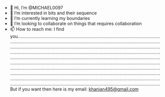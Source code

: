 - 👋 Hi, I’m @MICHAEL0097
- 👀 I’m interested in bits and their sequence
- 🌱 I’m currently learning my boundaries
- 💞️ I’m looking to collaborate on things that requires collaboration
- 📫 How to reach me: I find you................................................................................................................................................................................................................................................................................................................................................................................................................................................................................................................................................................................................................................................................................................................................................................................................................................................................................................................................................................................................................................................................................................................................................................................................................................ But if you want then here is my email: khanjan495@gmail.com

<!---
MICHAEL0097/MICHAEL0097 is a ✨ special ✨ repository because its `README.md` (this file) appears on your GitHub profile.
You can click the Preview link to take a look at your changes.
--->

